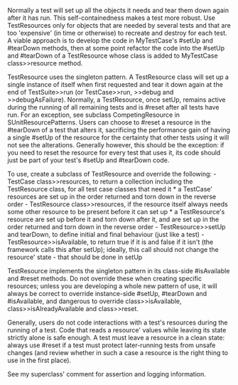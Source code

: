 Normally a test will set up all the objects it needs and tear them down again after it has run.  This self-containedness makes a test more robust.  Use TestResources only for objects that are needed by several tests and that are too 'expensive' (in time or otherwise) to recreate and destroy for each test.  A viable approach is to develop the code in MyTestCase's #setUp and #tearDown methods, then at some point refactor the code into the #setUp and #tearDown of a TestResource whose class is added to MyTestCase class>>resource method.

TestResource uses the singleton pattern.  A TestResource class will set up a single instance of itself when first requested and tear it down again at the end of TestSuite>>run (or TestCase>>run, >>debug and >>debugAsFailure).  Normally, a TestResource, once setUp, remains active during the running of all remaining tests and is #reset after all tests have run.  For an exception, see subclass CompetingResource in SUnitResourcePatterns.  Users can choose to #reset a resource in the #tearDown of a test that alters it, sacrificing the performance gain of having a single #setUp of the resource for the certainty that other tests using it will not see the alterations.  Generally however, this should be the exception:  if you need to reset the resource for every test that uses it, its code should just be part of your test's #setUp and #tearDown code.

To use, create a subclass of TestResource and override the following:
	- TestCase class>>resources, to return a collection including the TestResource class, for all test case classes that need it
		* a TestCase' resources are set up in the order returned and torn down in the reverse order
	- TestResource class>>resources, if the resource itself always needs some other resource to be present before it can set up
		* a TestResource's resource are set up before it and torn down after it, and are set up in the order returned and torn down in the reverse order
	- TestResource>>setUp and tearDown, to define initial and final behaviour (just like a test)
	- TestResource>>isAvailable, to return true if it is and false if it isn't (the framework calls this after setUp);  ideally, this call should not change the resource' state - that should be done in setUp

TestResource implements the singleton pattern in its class-side #isAvailable and #reset methods.  Do not override these when creating specific resources;  unless you are developing a whole new pattern of use, it will always be correct to override instance-side #setUp, #tearDown and #isAvailable, and dangerous to override class>>isAvailable, class>>isAlreadyAvailable and class>>reset.

Generally, users do not code interactions with a test's resources during the running of a test.  Code that reads a resource' values while leaving its state strictly alone is safe enough.  A test must leave a resource in a clean state:  always use #reset if a test must protect later-running tests from unsafe changes (and review whether in such a case a resource is the right thing to use in the first place).

See my superclass' comment for assertion and logging information.
